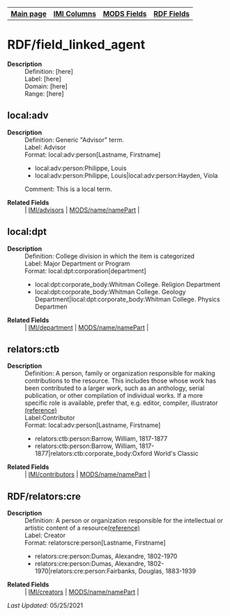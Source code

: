 <!DOCTYPE html>
<html>

<body>
<table style="width:100%">
  <tr>
    <th><a href="index.md">Main page</a></th>
	<th><a href="IMI.md">IMI Columns</a></th>
    <th><a href="MODS.md">MODS Fields</a></th>
    <th><a href="RDF.md">RDF Fields</a></th>
  </tr>
</table>



<h1>RDF/field_linked_agent</h1>
<dl>
  <dt><b>Description</b></dt>
  <dd>Definition: [here]</dd>
  <dd>Label:  [here]</dd>
  <dd>Domain:  [here]</dd>
  <dd>Range:  [here]</dd>
</dl>
<h2>local:adv</h2>
<dl>
  <dt><b>Description</b></dt>
  <dd>Definition: Generic "Advisor" term.</dd>
  <dd>Label:  Advisor</dd>
  <dd>Format:  local:adv:person[Lastname, Firstname]</dd>
  <dd>
		<ul>
			<li>local:adv:person:Philippe, Louis</li> 
			<li>local:adv:person:Philippe, Louis|local:adv:person:Hayden, Viola</li>
		</ul>
	</dd>
  <dd>Comment:  This is a local term.</dd>
</dl>
<dl>
	<dt><b>Related Fields</b></dt>
			<dd>| <a href="advisor.md">IMI/advisors</a> | <a href="mods.name.md">MODS/name/namePart</a> |</dd>
</dl>
<h2>local:dpt</h2>
<dl>
  <dt><b>Description</b></dt>
  <dd>Definition: College division in which the item is categorized</dd>
  <dd>Label:  Major Department or Program</dd>
  <dd>Format:  local:dpt:corporation[department]</dd>
  <dd>
		<ul>
			<li>local:dpt:corporate_body:Whitman College. Religion Department</li> 
			<li>local:dpt:corporate_body:Whitman College. Geology Department|local:dpt:corporate_body:Whitman College. Physics Departmen</li>
		</ul>
	</dd>
</dl>
<dl>
	<dt><b>Related Fields</b></dt>
			<dd>| <a href="department.md">IMI/department</a> | <a href="mods.name.md">MODS/name/namePart</a> |</dd>
</dl>
<h2>relators:ctb</h2>
<dl>
  <dt><b>Description</b></dt>
  <dd>Definition: A person, family or organization responsible for making contributions to the resource. This includes those whose work has been contributed to a larger work, such as an anthology, serial publication, or other compilation of individual works. If a more specific role is available, prefer that, e.g. editor, compiler, illustrator <a href="http://id.loc.gov/vocabulary/relators/ctb.md">(reference)</a> </dd>
  <dd>Label:Contributor</dd>
  <dd>Format:  local:adv:person[Lastname, Firstname]</dd>
  <dd>
	<ul>
		<li>relators:ctb:person:Barrow, William,  1817-1877</li> 
		<li>relators:ctb:person:Barrow, William,  1817-1877|relators:ctb:corporate_body:Oxford World's Classic</li>
		</ul>
	</dd>
<dl>
	<dt><b>Related Fields</b></dt>
			<dd>| <a href="contributors.md">IMI/contributors</a> | <a href="mods.name.md">MODS/name/namePart</a> |</dd>
</dl>
</dl>
<h2>RDF/relators:cre</h2>
<dl>
  <dt><b>Description</b></dt>
  <dd>Definition: A person or organization responsible for the intellectual or artistic content of a resource<a href="https://id.loc.gov/vocabulary/relators/cre.html">(reference)</a></dd>
  <dd>Label: Creator</dd>
  <dd>Format:  relatorscre:person[Lastname, Firstname]</dd>
    <dd>
		<ul>
			<li>relators:cre:person:Dumas, Alexandre,  1802-1970</li> 
			<li>relators:cre:person:Dumas, Alexandre,  1802-1970|relators:cre:person:Fairbanks, Douglas, 1883-1939</li>
		</ul>
	</dd>
</dl>
<dl>
	<dt><b>Related Fields</b></dt>
						<dd>| <a href="creators.md">IMI/creators</a> | <a href="mods.name.md">MODS/name/namePart</a> |</dd>

</dl>
<p><i>Last Updated: </i>05/25/2021</p>
</body>
</html>


